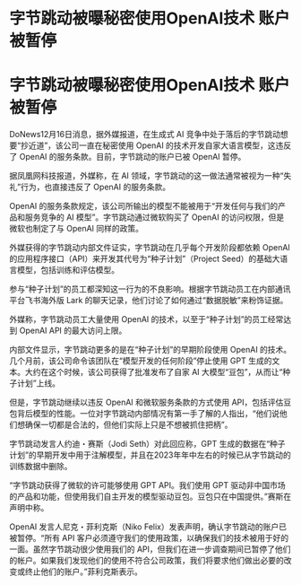 # 字节跳动被曝秘密使用OpenAI技术 账户被暂停

# 字节跳动被曝秘密使用OpenAI技术 账户被暂停

DoNews12月16日消息，据外媒报道，在生成式 AI 竞争中处于落后的字节跳动想要“抄近道”，该公司一直在秘密使用 OpenAI
的技术开发自家大语言模型，这违反了 OpenAI 的服务条款。目前，字节跳动的账户已被 OpenAI 暂停。

据凤凰网科技报道，外媒称，在 AI 领域，字节跳动的这一做法通常被视为一种“失礼”行为，也直接违反了 OpenAI 的服务条款。

OpenAI 的服务条款规定，该公司所输出的模型不能被用于“开发任何与我们的产品和服务竞争的 AI 模型”。字节跳动通过微软购买了 OpenAI
的访问权限，但是微软也制定了与 OpenAI 同样的政策。

外媒获得的字节跳动内部文件证实，字节跳动在几乎每个开发阶段都依赖 OpenAI 的应用程序接口（API）来开发其代号为“种子计划”（Project
Seed）的基础大语言模型，包括训练和评估模型。

参与“种子计划”的员工都深知这一行为的不良影响。根据字节跳动员工在内部通讯平台飞书海外版 Lark 的聊天记录，他们讨论了如何通过“数据脱敏”来粉饰证据。

外媒称，字节跳动员工大量使用 OpenAI 的技术，以至于“种子计划”的员工经常达到 OpenAI API 的最大访问上限。

内部文件显示，字节跳动更多的是在“种子计划”的早期阶段使用 OpenAI 的技术。几个月前，该公司命令该团队在“模型开发的任何阶段”停止使用 GPT
生成的文本。大约在这个时候，该公司获得了批准发布了自家 AI 大模型“豆包”，从而让“种子计划”上线。

但是，字节跳动继续以违反 OpenAI 和微软服务条款的方式使用
API，包括评估豆包背后模型的性能。一位对字节跳动内部情况有第一手了解的人指出，“他们说他们想确保一切都是合法的，但他们实际上只是不想被抓住把柄”。

字节跳动发言人约迪・赛斯（Jodi Seth）对此回应称，GPT
生成的数据在“种子计划”的早期开发中用于注解模型，并且在2023年年中左右的时候已从字节跳动的训练数据中删除。

“字节跳动获得了微软的许可能够使用 GPT API。我们使用 GPT
驱动非中国市场的产品和功能，但使用我们自主开发的模型驱动豆包。豆包只在中国提供。”赛斯在声明中称。

OpenAI 发言人尼克・菲利克斯（Niko Felix）发表声明，确认字节跳动的账户已被暂停。“所有 API
客户必须遵守我们的使用政策，以确保我们的技术被用于好的一面。虽然字节跳动很少使用我们的
API，但我们在进一步调查期间已暂停了他们的帐户。如果我们发现他们的使用不符合公司政策，我们将要求他们做出必要的改变或终止他们的账户。”菲利克斯表示。

